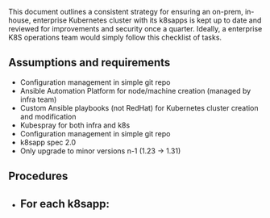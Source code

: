 This document outlines a consistent strategy for ensuring an on-prem, in-house, enterprise Kubernetes cluster with its k8sapps is kept up to date and reviewed for improvements and security once a quarter. Ideally, a enterprise K8S operations team would simply follow this checklist of tasks.

## Assumptions and requirements

- Configuration management in simple git repo
- Ansible Automation Platform for node/machine creation (managed by infra team)
- Custom Ansible playbooks (not RedHat) for Kubernetes cluster creation and modification
- Kubespray for both infra and k8s
- Configuration management in simple git repo
- k8sapp spec 2.0
- Only upgrade to minor versions n-1 (1.23 -> 1.31)
## Procedures

- For each k8sapp:
	- 
